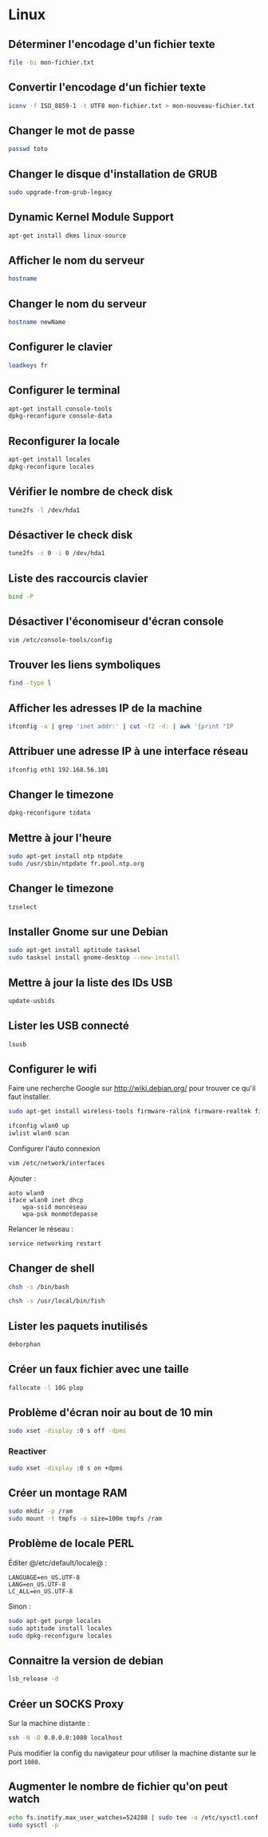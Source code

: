 Linux
=====

Déterminer l'encodage d'un fichier texte
----------------------------------------

```bash
file -bi mon-fichier.txt
```

Convertir l'encodage d'un fichier texte
---------------------------------------

```bash
iconv -f ISO_8859-1 -t UTF8 mon-fichier.txt > mon-nouveau-fichier.txt
```

Changer le mot de passe
-----------------------

```bash
passwd toto
```

Changer le disque d'installation de GRUB
----------------------------------------

```bash
sudo upgrade-from-grub-legacy
```

Dynamic Kernel Module Support
-----------------------------

```bash
apt-get install dkms linux-source
```

Afficher le nom du serveur
--------------------------

```bash
hostname
```

Changer le nom du serveur
-------------------------

```bash
hostname newName
```

Configurer le clavier
---------------------

```bash
loadkeys fr
```

Configurer le terminal
----------------------

```bash
apt-get install console-tools
dpkg-reconfigure console-data
```

Reconfigurer la locale
----------------------

```bash
apt-get install locales
dpkg-reconfigure locales
```

Vérifier le nombre de check disk
--------------------------------

```bash
tune2fs -l /dev/hda1
```

Désactiver le check disk
------------------------

```bash
tune2fs -c 0 -i 0 /dev/hda1
```

Liste des raccourcis clavier
----------------------------

```bash
bind -P
```

Désactiver l'économiseur d'écran console
----------------------------------------

```bash
vim /etc/console-tools/config
```

Trouver les liens symboliques
-----------------------------

```bash
find -type l
```

Afficher les adresses IP de la machine
--------------------------------------

```bash
ifconfig -a | grep 'inet addr:' | cut -f2 -d: | awk '{print "IP       : " $1}'
```

Attribuer une adresse IP à une interface réseau
-----------------------------------------------

```bash
ifconfig eth1 192.168.56.101
```

Changer le timezone
-------------------

```bash
dpkg-reconfigure tzdata
```

Mettre à jour l'heure
---------------------

```bash
sudo apt-get install ntp ntpdate
sudo /usr/sbin/ntpdate fr.pool.ntp.org
```

Changer le timezone
-------------------

```bash
tzselect
```

Installer Gnome sur une Debian
------------------------------

```bash
sudo apt-get install aptitude tasksel
sudo tasksel install gnome-desktop --new-install
```


Mettre à jour la liste des IDs USB
----------------------------------

```bash
update-usbids
```


Lister les USB connecté
-----------------------

```bash
lsusb
```


Configurer le wifi
------------------

Faire une recherche Google sur http://wiki.debian.org/ pour trouver ce qu'il faut installer.

```bash
sudo apt-get install wireless-tools firmware-ralink firmware-realtek firmware-iwlwifi
```

```bash
ifconfig wlan0 up
iwlist wlan0 scan
```

Configurer l'auto connexion

```bash
vim /etc/network/interfaces
```

Ajouter :

```
auto wlan0
iface wlan0 inet dhcp
    wpa-ssid monreseau
    wpa-psk monmotdepasse
```

Relancer le réseau :

```bash
service networking restart
```




Changer de shell
----------------

```bash
chsh -s /bin/bash
```

```bash
chsh -s /usr/local/bin/fish
```

Lister les paquets inutilisés
-----------------------------

```bash
deborphan
```

Créer un faux fichier avec une taille
-------------------------------------

```bash
fallocate -l 10G plop
```

Problème d'écran noir au bout de 10 min
---------------------------------------

```bash
sudo xset -display :0 s off -dpms
```

### Reactiver

```bash
sudo xset -display :0 s on +dpms
```


Créer un montage RAM
--------------------

```bash
sudo mkdir -p /ram
sudo mount -t tmpfs -o size=100m tmpfs /ram
```


Problème de locale PERL
-----------------------

Éditer @/etc/default/locale@ :

```
LANGUAGE=en_US.UTF-8
LANG=en_US.UTF-8
LC_ALL=en_US.UTF-8
```

Sinon :

```bash
sudo apt-get purge locales
sudo aptitude install locales
sudo dpkg-reconfigure locales
```

Connaitre la version de debian
------------------------------

```bash
lsb_release -d
```


Créer un SOCKS Proxy
--------------------

Sur la machine distante :

```bash
ssh -N -D 0.0.0.0:1080 localhost
```

Puis modifier la config du navigateur pour utiliser la machine distante sur le port `1080`.


Augmenter le nombre de fichier qu'on peut watch
-----------------------------------------------

```bash
echo fs.inotify.max_user_watches=524288 | sudo tee -a /etc/sysctl.conf
sudo sysctl -p
```
